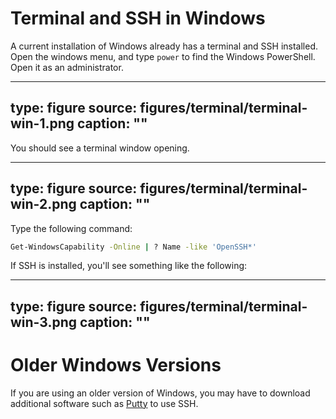 # Terminal and SSH in Windows


A current installation of Windows already has a terminal and SSH installed. Open the windows menu, and type `power` to find the Windows PowerShell. Open it as an administrator.

---
type: figure
source: figures/terminal/terminal-win-1.png
caption: ""
---

You should see a terminal window opening.

---
type: figure
source: figures/terminal/terminal-win-2.png
caption: ""
---

Type the following command: 

```bash
Get-WindowsCapability -Online | ? Name -like 'OpenSSH*'
```

If SSH is installed, you'll see something like the following:

---
type: figure
source: figures/terminal/terminal-win-3.png
caption: ""
---



# Older Windows Versions

If you are using an older version of Windows, you may have to download additional software such as [Putty](https://putty.org/) to use SSH. 